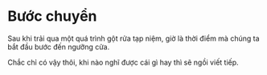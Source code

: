# Bước chuyển

Sau khi trải qua một quá trình gột rửa tạp niệm, giờ là thời điểm mà chúng ta bắt đầu bước đến ngưỡng cửa.

Chắc chỉ có vậy thôi, khi nào nghĩ được cái gì hay thì sẽ ngồi viết tiếp.